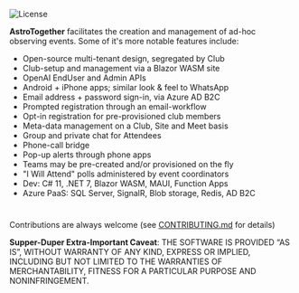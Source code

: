 ![License](https://img.shields.io/github/license/squideyes/Basics)

**AstroTogether** facilitates the creation and management of ad-hoc observing events.  Some of it's more notable features include:

* Open-source multi-tenant design, segregated by Club
* Club-setup and management via a Blazor WASM site
* OpenAI EndUser and Admin APIs
* Android + iPhone apps; similar look & feel to WhatsApp
* Email address + password sign-in, via Azure AD B2C
* Prompted registration through an email-workflow
* Opt-in registration for pre-provisioned club members
* Meta-data management on a Club, Site and Meet basis
* Group and private chat for Attendees
* Phone-call bridge
* Pop-up alerts through phone apps
* Teams may be pre-created and/or provisioned on the fly
* "I Will Attend" polls administered by event coordinators
* Dev: C# 11, .NET 7, Blazor WASM, MAUI, Function Apps 
* Azure PaaS: SQL Server, SignalR, Blob storage, Redis, AD B2C
#
Contributions are always welcome (see [CONTRIBUTING.md](https://github.com/squideyes/AstroTogether/blob/master/CONTRIBUTING.md) for details)

**Supper-Duper Extra-Important Caveat**:  THE SOFTWARE IS PROVIDED “AS IS”, WITHOUT WARRANTY OF ANY KIND, EXPRESS OR IMPLIED, INCLUDING BUT NOT LIMITED TO THE WARRANTIES OF MERCHANTABILITY, FITNESS FOR A PARTICULAR PURPOSE AND NONINFRINGEMENT.




